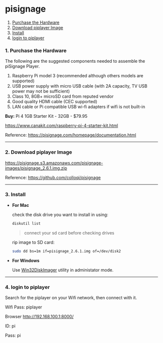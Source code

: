 # pisignage

1. [Purchase the Hardware](#1-purchase-the-hardware)
1. [Download piplayer Image](#2-download-piplayer-image)
1. [Install](#3-install)
1. [login to piplayer](#4-login-to-piplayer)


### 1. Purchase the Hardware

The following are the suggested components needed to assemble the piSignage Player.

1. Raspberry Pi model 3 (recommended although others models are supported)
1. USB power supply with micro USB cable (with 2A capacity, TV USB power may not be sufficient)
1. Class 10, 8GB+ microSD card from reputed vendor
1. Good quality HDMI cable (CEC supported)
1. LAN cable or Pi compatible USB wi-fi adapters if wifi is not built-in

**Buy:** Pi 4 1GB Starter Kit - 32GB - $79.95

https://www.canakit.com/raspberry-pi-4-starter-kit.html

Reference: https://pisignage.com/homepage/documentation.html

---
### 2. Download piplayer Image

https://pisignage.s3.amazonaws.com/pisignage-images/pisignage_2.6.1.img.zip

Reference: https://github.com/colloqi/pisignage

---
### 3. Install

- **For Mac**

  check the disk drive you want to install in using:
  ```bash
  diskutil list
  ```
  > connect your sd card before checking drives

  rip image to SD card:
  ```bash
  sudo dd bs=1m if=pisignage_2.6.1.img of=/dev/disk2
  ```

- **For Windows**

  Use [Win32DiskImager](http://sourceforge.net/projects/win32diskimager/) utility in administator mode.

---

### 4. login to piplayer

Search for the piplayer on your Wifi network, then connect with it.

Wifi Pass: piplayer

Browser http://192.168.100.1:8000/

ID: pi

Pass: pi

